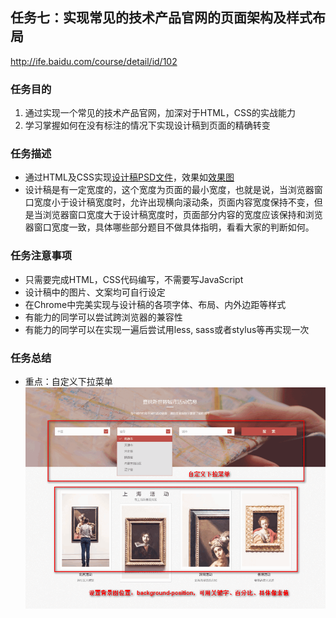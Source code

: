 ## 任务七：实现常见的技术产品官网的页面架构及样式布局
http://ife.baidu.com/course/detail/id/102

### 任务目的
1. 通过实现一个常见的技术产品官网，加深对于HTML，CSS的实战能力
2. 学习掌握如何在没有标注的情况下实现设计稿到页面的精确转变

### 任务描述
- 通过HTML及CSS实现[设计稿PSD文件]()，效果如[效果图]()
- 设计稿是有一定宽度的，这个宽度为页面的最小宽度，也就是说，当浏览器窗口宽度小于设计稿宽度时，允许出现横向滚动条，页面内容宽度保持不变，但是当浏览器窗口宽度大于设计稿宽度时，页面部分内容的宽度应该保持和浏览器窗口宽度一致，具体哪些部分题目不做具体指明，看看大家的判断如何。

### 任务注意事项
- 只需要完成HTML，CSS代码编写，不需要写JavaScript
- 设计稿中的图片、文案均可自行设定
- 在Chrome中完美实现与设计稿的各项字体、布局、内外边距等样式
- 有能力的同学可以尝试跨浏览器的兼容性
- 有能力的同学可以在实现一遍后尝试用less, sass或者stylus等再实现一次

### 任务总结
- 重点：自定义下拉菜单
![](2017-05-04_212139.png)
